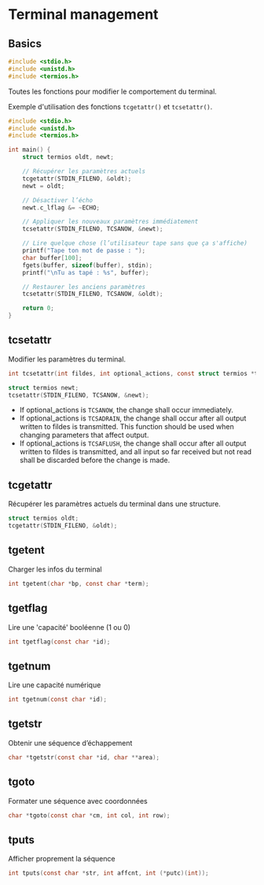 # Terminal management #

## Basics ##

```C
#include <stdio.h>
#include <unistd.h>
#include <termios.h>
```

Toutes les fonctions pour modifier le comportement du terminal.

Exemple d'utilisation des fonctions `tcgetattr()` et `tcsetattr()`.

```C
#include <stdio.h>
#include <unistd.h>
#include <termios.h>

int main() {
    struct termios oldt, newt;

    // Récupérer les paramètres actuels
    tcgetattr(STDIN_FILENO, &oldt);
    newt = oldt;

    // Désactiver l’écho
    newt.c_lflag &= ~ECHO;

    // Appliquer les nouveaux paramètres immédiatement
    tcsetattr(STDIN_FILENO, TCSANOW, &newt);

    // Lire quelque chose (l’utilisateur tape sans que ça s'affiche)
    printf("Tape ton mot de passe : ");
    char buffer[100];
    fgets(buffer, sizeof(buffer), stdin);
    printf("\nTu as tapé : %s", buffer);

    // Restaurer les anciens paramètres
    tcsetattr(STDIN_FILENO, TCSANOW, &oldt);

    return 0;
}
```

## tcsetattr ##

Modifier les paramètres du terminal.

```C
int tcsetattr(int fildes, int optional_actions, const struct termios *termios_p);

struct termios newt;
tcsetattr(STDIN_FILENO, TCSANOW, &newt);
```

* If optional_actions is `TCSANOW`, the change shall occur immediately.
* If optional_actions is `TCSADRAIN`, the change shall occur after all output written to fildes is transmitted. This function should be used when changing parameters that affect output.
* If optional_actions is `TCSAFLUSH`, the change shall occur after all output written to fildes is transmitted, and all input so far received but not read shall be discarded before the change is made.

## tcgetattr ##

Récupérer les paramètres actuels du terminal dans une structure.

```C
struct termios oldt;
tcgetattr(STDIN_FILENO, &oldt);
```

## tgetent ##

Charger les infos du terminal

```C
int tgetent(char *bp, const char *term);
```

## tgetflag ##

Lire une 'capacité' booléenne (1 ou 0)

```C
int tgetflag(const char *id);
```

## tgetnum ##

Lire une capacité numérique

```C
int tgetnum(const char *id);
```

## tgetstr ##

Obtenir une séquence d’échappement

```C
char *tgetstr(const char *id, char **area);
```

## tgoto ##

Formater une séquence avec coordonnées

```C
char *tgoto(const char *cm, int col, int row);
```

## tputs ##

Afficher proprement la séquence

```C
int tputs(const char *str, int affcnt, int (*putc)(int));
```
